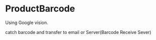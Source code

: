 # ProductBarcode

Using Google vision. 

catch barcode and transfer to email or Server(Barcode Receive Sever)

